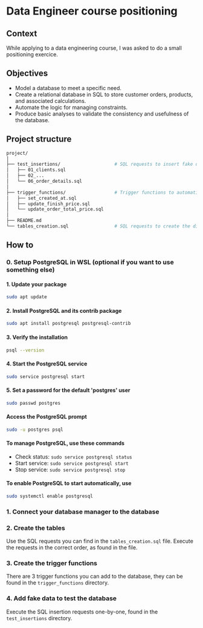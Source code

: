 # Data Engineer course positioning

## Context
While applying to a data engineering course, I was asked to do a small positioning exercice.

## Objectives
- Model a database to meet a specific need.
- Create a relational database in SQL to store customer orders, products, and associated calculations.
- Automate the logic for managing constraints.
- Produce basic analyses to validate the consistency and usefulness of the database.

## Project structure
```bash
project/
│
├── test_insertions/                    # SQL requests to insert fake data in database
│   ├── 01_clients.sql
│   ├── 02_...
│   └── 06_order_details.sql
│
├── trigger_functions/                  # Trigger functions to automatically update some of the fields
│   ├── set_created_at.sql
│   ├── update_finish_price.sql
│   └── update_order_total_price.sql
│
├── README.md
└── tables_creation.sql                 # SQL requests to create the different tables
```

## How to

### 0. Setup PostgreSQL in WSL (optional if you want to use something else)

#### 1. Update your package
```bash
sudo apt update
```

#### 2. Install PostgreSQL and its contrib package
```bash
sudo apt install postgresql postgresql-contrib
```

#### 3. Verify the installation
```bash
psql --version
```

#### 4. Start the PostgreSQL service
```bash
sudo service postgresql start
```

#### 5. Set a password for the default 'postgres' user
```bash
sudo passwd postgres
```

#### Access the PostgreSQL prompt
```bash
sudo -u postgres psql
```

#### To manage PostgreSQL, use these commands  
- Check status: `sudo service postgresql status`
- Start service: `sudo service postgresql start`
- Stop service: `sudo service postgresql stop`

#### To enable PostgreSQL to start automatically, use
```bash
sudo systemctl enable postgresql
```

### 1. Connect your database manager to the database

### 2. Create the tables
Use the SQL requests you can find in the `tables_creation.sql` file. Execute the requests in the correct order, as found in the file.

### 3. Create the trigger functions
There are 3 trigger functions you can add to the database, they can be found in the `trigger_functions` directory.

### 4. Add fake data to test the database
Execute the SQL insertion requests one-by-one, found in the `test_insertions` directory.
